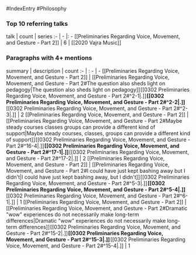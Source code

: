 #IndexEntry #Philosophy

### Top 10 referring talks
talk | count | series
:- | - |: -
[[Preliminaries Regarding Voice, Movement, and Gesture - Part 2]] | 6 | [[2020 Vajra Music]]

### Paragraphs with 4+ mentions
summary | description | count
:- | : - | -
[[Preliminaries Regarding Voice, Movement, and Gesture - Part 2]] | [[Preliminaries Regarding Voice, Movement, and Gesture - Part 2#The question also sheds light on pedagogy\|The question also sheds light on pedagogy]] [[0302 Preliminaries Regarding Voice, Movement, and Gesture - Part 2#^2-1\|.]] **[[0302 Preliminaries Regarding Voice, Movement, and Gesture - Part 2#^2-2\|.]]** [[0302 Preliminaries Regarding Voice, Movement, and Gesture - Part 2#^2-3\|.]] | 2
[[Preliminaries Regarding Voice, Movement, and Gesture - Part 2]] | [[Preliminaries Regarding Voice, Movement, and Gesture - Part 2#Maybe steady courses classes groups can provide a different kind of support\|Maybe steady courses, classes, groups can provide a different kind of support]] [[0302 Preliminaries Regarding Voice, Movement, and Gesture - Part 2#^16-4\|.]] **[[0302 Preliminaries Regarding Voice, Movement, and Gesture - Part 2#^17-1\|.]]** [[0302 Preliminaries Regarding Voice, Movement, and Gesture - Part 2#^17-2\|.]] | 2
[[Preliminaries Regarding Voice, Movement, and Gesture - Part 2]] | [[Preliminaries Regarding Voice, Movement, and Gesture - Part 2#I could have just kept bashing away but I didn't\|I could have just kept bashing away, but I didn't]] [[0302 Preliminaries Regarding Voice, Movement, and Gesture - Part 2#^5-3\|.]] **[[0302 Preliminaries Regarding Voice, Movement, and Gesture - Part 2#^5-4\|.]]** [[0302 Preliminaries Regarding Voice, Movement, and Gesture - Part 2#^6-1\|.]] | 1
[[Preliminaries Regarding Voice, Movement, and Gesture - Part 2]] | [[Preliminaries Regarding Voice, Movement, and Gesture - Part 2#Dramatic "wow" experiences do not necessarily make long-term differences\|Dramatic "wow" experiences do not necessarily make long-term differences]] [[0302 Preliminaries Regarding Voice, Movement, and Gesture - Part 2#^15-2\|.]] **[[0302 Preliminaries Regarding Voice, Movement, and Gesture - Part 2#^15-3\|.]]** [[0302 Preliminaries Regarding Voice, Movement, and Gesture - Part 2#^15-4\|.]] | 1

